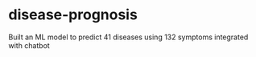 # disease-prognosis
Built an ML model to predict 41 diseases using 132 symptoms integrated with chatbot
